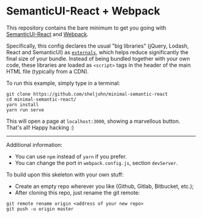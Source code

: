 # SemanticUI-React + Webpack

This repository contains the bare minimum to get you going with [SemanticUI-React](https://react.semantic-ui.com) and [Webpack](https://webpack.js.org/).

Specifically, this config declares the usual "big libraries" (jQuery, Lodash, React and SemanticUI) as [`externals`](https://webpack.js.org/configuration/externals/), which helps reduce significantly the final size of your bundle. Instead of being bundled together with your own code, these libraries are loaded as `<script>` tags in the header of the main HTML file (typically from a CDN).

To run this example, simply type in a terminal:
```
git clone https://github.com/sheljohn/minimal-semantic-react
cd minimal-semantic-react/
yarn install
yarn run serve
```

This will open a page at `localhost:3000`, showing a marvellous button. 
That's all! Happy hacking :) 

---

Additional information:

 - You can use `npm` instead of `yarn` if you prefer.
 - You can change the port in `webpack.config.js`, section `devServer`.

To build upon this skeleton with your own stuff:

 - Create an empty repo wherever you like (Github, Gitlab, Bitbucket, etc.);
 - After cloning this repo, just rename the git remote:
```
git remote rename origin <address of your new repo>
git push -u origin master
```

